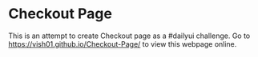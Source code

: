 # Checkout Page
This is an attempt to create Checkout page as a #dailyui challenge.
Go to https://vish01.github.io/Checkout-Page/ to view this webpage online.

